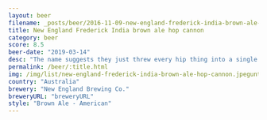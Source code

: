 ```yaml
---
layout: beer
filename: _posts/beer/2016-11-09-new-england-frederick-india-brown-ale-hop-cannon.md
title: New England Frederick India brown ale hop cannon
category: beer
score: 8.5
beer-date: "2019-03-14"
desc: "The name suggests they just threw every hip thing into a single beer. It’s surprisingly not an absolute mess. A sweet brown ale with a little hop kick just to top it off. Tasty and very drinkable"
permalink: /beer/:title.html
img: /img/list/new-england-frederick-india-brown-ale-hop-cannon.jpeguntappd: "https://untappd.com/b/new-england-brewing-co--frederick-india-brown-ale-hop-cannon/756207"
country: "Australia"
brewery: "New England Brewing Co."
breweryURL: "breweryURL"
style: "Brown Ale - American"
---
```

